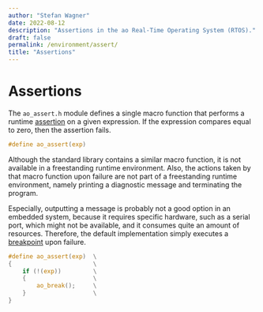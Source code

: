 ```yaml
---
author: "Stefan Wagner"
date: 2022-08-12
description: "Assertions in the ao Real-Time Operating System (RTOS)."
draft: false
permalink: /environment/assert/
title: "Assertions"
---
```


# Assertions

The `ao_assert.h` module defines a single macro function that performs a runtime [assertion](https://en.wikipedia.org/wiki/Assertion_(software_development)) on a given expression. If the expression compares equal to zero, then the assertion fails. 

```c
#define ao_assert(exp)
```

Although the standard library contains a similar macro function, it is not available in a freestanding runtime environment. Also, the actions taken by that macro function upon failure are not part of a freestanding runtime environment, namely printing a diagnostic message and terminating the program. 

Especially, outputting a message is probably not a good option in an embedded system, because it requires specific hardware, such as a serial port, which might not be available, and it consumes quite an amount of resources. Therefore, the default implementation simply executes a [breakpoint](break.md) upon failure.

```c
#define ao_assert(exp)  \
{                       \
    if (!(exp))         \
    {                   \
        ao_break();     \
    }                   \
}
```
